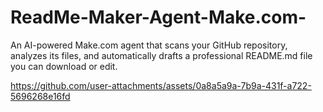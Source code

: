 # ReadMe-Maker-Agent-Make.com-
An AI-powered Make.com agent that scans your GitHub repository, analyzes its files, and automatically drafts a professional README.md file you can download or edit.



https://github.com/user-attachments/assets/0a8a5a9a-7b9a-431f-a722-5696268e16fd

